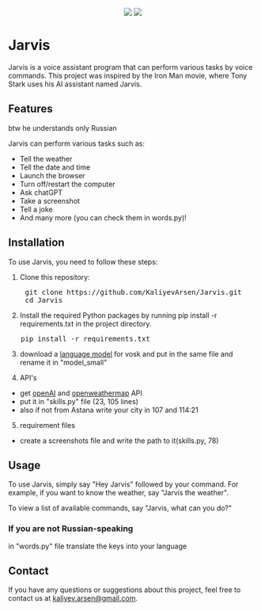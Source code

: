 <p align="center">
  <img src="https://img.shields.io/badge/python-3.7%2B-blue">
  <img src="https://img.shields.io/github/license/programer3001/Jarvis">
</p>

# Jarvis

Jarvis is a voice assistant program that can perform various tasks by voice commands. This project was inspired by the Iron Man movie, where Tony Stark uses his AI assistant named Jarvis.

## Features

btw he understands only Russian

Jarvis can perform various tasks such as:

- Tell the weather
- Tell the date and time
- Launch the browser
- Turn off/restart the computer
- Ask chatGPT
- Take a screenshot
- Tell a joke
- And many more (you can check them in words.py)!

## Installation

To use Jarvis, you need to follow these steps:

1. Clone this repository:
<pre>
    git clone https://github.com/KaliyevArsen/Jarvis.git
    cd Jarvis
</pre>

2. Install the required Python packages by running pip install -r requirements.txt in the project directory.
<pre>
   pip install -r requirements.txt
</pre>

3. download a <a href="https://alphacephei.com/vosk/models">language model</a> for vosk and put in the same file and rename it in "model_small"

4. API's

- get <a href="https://openai.com/product">openAI</a> and <a href="https://openweathermap.org/api">openweathermap</a> API
- put it in "skills.py" file (23, 105 lines)
- also if not from Astana write your city in 107 and 114:21

5. requirement files 

- create a screenshots file and write the path to it(skills.py, 78)

## Usage

To use Jarvis, simply say "Hey Jarvis" followed by your command. For example, if you want to know the weather, say "Jarvis the weather".

To view a list of available commands, say "Jarvis, what can you do?"
  
### If you are not Russian-speaking

in "words.py" file translate the keys into your language 

## Contact

If you have any questions or suggestions about this project, feel free to contact us at kaliyev.arsen@gmail.com.

